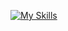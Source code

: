 [![My Skills](https://skillicons.dev/icons?i=java,py,ts,js,html,css,spring,flask,angular,postgres,gcp,aws,git,github,gradle,jenkins,idea,postman,&theme=dark&perline=6)](https://skillicons.dev)

<!--![m-croghan's Top Languages](https://github-readme-stats.vercel.app/api/top-langs/?username=m-croghan&theme=great-gatsby&show_icons=true&hide_border=false&layout=compact)

![m-croghan's Stats](https://github-readme-stats.vercel.app/api?username=m-croghan&theme=great-gatsby&show_icons=true&hide_border=false&count_private=true)
![m-croghan's Streak](https://github-readme-streak-stats.herokuapp.com/?user=m-croghan&theme=great-gatsby&hide_border=false)
![Leetcode Stats](https://leetcard.jacoblin.cool/m-croghan?theme=dark)-->
